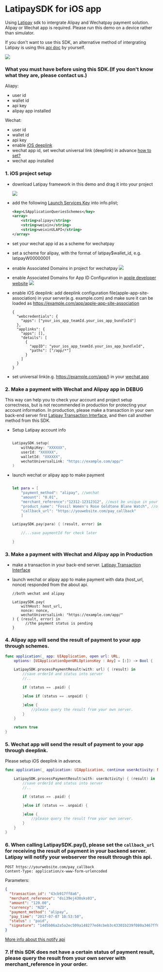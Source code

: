 # LatipaySDK for iOS app

Using [Latipay](http://www.latipay.net) sdk to intergrate Alipay and Wechatpay payment solution. Alipay or Wechat app is required. Please run this demo on a device rather than simulator.

If you don't want to use this SDK, an alternative method of intergrating Latipay is using this [api doc](/api_doc.md) by yourself.

![](screenshot/home.png?)

### What you must have before using this SDK.(If you don't know what they are, please contact us.)

Aliapy:

* user id
* wallet id
* api key
* alipay app installed

Wechat:

* user id
* wallet id
* api key
* enable [iOS deeplink](https://developer.apple.com/documentation/safariservices/supporting_associated_domains)
* wechat app id, set wechat universal link (deeplink) in advance [how to set?](https://developers.weixin.qq.com/doc/oplatform/Mobile_App/Access_Guide/iOS.html)
* wechat app installed

### 1. iOS project setup
* download Latipay framework in this demo and drag it into your project

	![](screenshot/framework.png)
* add the following [Launch Services Key](https://developer.apple.com/library/content/documentation/General/Reference/InfoPlistKeyReference/Articles/LaunchServicesKeys.html) into info.plist;

	```xml
	<key>LSApplicationQueriesSchemes</key>
	<array>
	    <string>alipay</string>
	    <string>weixin</string>
	    <string>weixinULAPI</string>
	</array>
	```
* set your wechat app id as a scheme for wechatpay
* set a scheme for alipay, with the format of latipay$wallet_id, e.g. latipayW00000001
* enable Associated Domains in project for wechatpay
	![](screenshot/domains.png)
* enable Associated Domains for App ID Configuration in [apple developer website](https://developer.apple.com/account)
	![](screenshot/domains1.png)
* enable iOS deeplink: add deeplink configuration file(apple-app-site-association) in your server(e.g. example.com) and make sure it can be loaded as https://example.com/app/apple-app-site-association

	```
	{
	  "webcredentials": {
	    "apps": ["your_ios_app_teamId.your_ios_app_bundleId"]
	  },
	  "applinks": {
	    "apps": [],
	    "details": [
	      {
	        "appID": "your_ios_app_teamId.your_ios_app_bundleId",
	        "paths": ["/app/*"]
	      }
	    ]
	  }
	}
	```
* set universal link(e.g. https://example.com/app/) in your [wechat app](https://open.weixin.qq.com/)

### 2. Make a payment with Wechat and Alipay app in DEBUG
This way can help you to check your account and project setup correctness, but is not recommended in production for protecting your account information. In production, please make a transaction in your own back-end server first [Latipay Transaction Interface](/api_doc.md), and then call another method from this SDK.

* Setup Latipay account info

	```swift
	
	LatipaySDK.setup(
		withApiKey: "XXXXXX", 
		userId: "XXXXXX", 
		walletId: "XXXXXX", 
		wechatUniversalLink: "https://example.com/app/"
	)
	
	```

* launch wechat or alipay app to make payment

	```swift
	
	let para = [
	    "payment_method": "alipay", //wechat
	    "amount": "0.01",
	    "merchant_reference":"12312-12312312", //must be unique in your system
	    "product_name": "Fossil Women's Rose Goldtone Blane Watch", //optional
	    "callback_url": "https://youwebsite.com/pay_callback"
	    ]
	
	LatipaySDK.pay(para) { (result, error) in
	
	    //...save paymentId for check later
	
	}
	
	```	
	
	
### 3. Make a payment with Wechat and Alipay app in Production

* make a transaction in your back-end server. [Latipay Transaction Interface](/api_doc.md)

* launch wechat or alipay app to make payment with data (host_url, nonce) responded from the about api.

	```
	//both wechat and alipay
	
	LatipaySDK.pay(
		withHost: host_url, 
		nonce: nonce, 
		wechatUniversalLink: "https://example.com/app/"
	) { (result, error) in
          //the payment status is pending
    }
	```

### 4. Alipay app will send the result of payment to your app through schemes.

```swift
func application(_ app: UIApplication, open url: URL,
    options: [UIApplicationOpenURLOptionsKey : Any] = [:]) -> Bool {

    LatipaySDK.processPaymentResult(with: url) { (result) in
        //save orderId and status into server
        //..

        if (status == .paid) {

        }else if (status == .unpaid) {

        }else {
            //please query the result from your own server.
        }
    }

    return true
}
```

### 5. Wechat app will send the result of payment to your app through deeplink.
Please setup iOS deeplink in advance.

```swift
func application(_ application: UIApplication, continue userActivity: NSUserActivity, restorationHandler: @escaping ([UIUserActivityRestoring]?) -> Void) -> Bool {

    LatipaySDK.processPaymentResult(with: userActivity) { (result) in
        //save orderId and status into server
        //..

        if (status == .paid) {

        }else if (status == .unpaid) {

        }else {
            //please query the result from your own server.
        }
    }
}
```

### 6. When calling LatipaySDK.pay(), please set the `callback_url` for receiving the result of payment in your backend server. Latipay will notify your webserver the result through this api.

```
POST https://yourwebsite.com/pay_callback
Content-Type: application/x-www-form-urlencoded
```

Parameters:

```json
{
  "transaction_id": "43cb917ff8a6",
  "merchant_reference": "dsi39ej430sks03",
  "amount": "120.00",
  "currency": "NZD",
  "payment_method": "alipay",
  "pay_time": "2017-07-07 10:53:50",
  "status" : "paid",
  "signature": "14d5b06a2a5a2ec509a148277ed4cbeb3c43301b239f080a3467ff0aba4070e3",
}
```

[More info about this notify api](http://doc.latipay.net/v2/latipay-hosted-online.html#Payment-Result-Asynchronous-Notification)

### 7. If this SDK does not have a certain status of payment result, please query the result from your own server with merchant_reference in your order.


